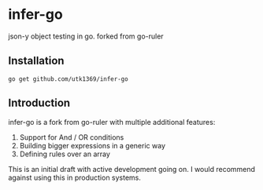 # infer-go

json-y object testing in go. forked from go-ruler

## Installation

```
go get github.com/utk1369/infer-go
```

## Introduction

infer-go is a fork from go-ruler with multiple additional features:
1. Support for And / OR conditions
2. Building bigger expressions in a generic way
3. Defining rules over an array


This is an initial draft with active development going on. I would recommend against using this in production systems.